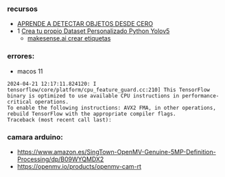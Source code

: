 ### recursos
- [APRENDE A DETECTAR OBJETOS DESDE CERO](https://www.youtube.com/watch?v=zpRl8rEvjbo&list=PLnKxR99sdlEiRC4sBFwSJ-8SiDW4Gx6y6)
- 1 [Crea tu propio Dataset Personalizado Python Yolov5](https://youtu.be/zpRl8rEvjbo?si=zLf0Eso3jyQFIH5q) 
  - [makesense.ai crear etiquetas](https://makesense.ai) 


### errores:
- macos 11
```
2024-04-21 12:17:11.824120: I tensorflow/core/platform/cpu_feature_guard.cc:210] This TensorFlow binary is optimized to use available CPU instructions in performance-critical operations.
To enable the following instructions: AVX2 FMA, in other operations, rebuild TensorFlow with the appropriate compiler flags.
Traceback (most recent call last):
```

### camara arduino:
- https://www.amazon.es/SingTown-OpenMV-Genuine-5MP-Definition-Processing/dp/B09WYQMDX2
- https://openmv.io/products/openmv-cam-rt